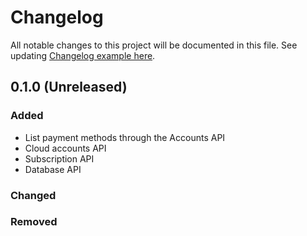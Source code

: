 # Changelog
All notable changes to this project will be documented in this file.
See updating [Changelog example here](https://keepachangelog.com/en/1.0.0/).

## 0.1.0 (Unreleased)

### Added
* List payment methods through the Accounts API 
* Cloud accounts API
* Subscription API
* Database API

### Changed

### Removed

